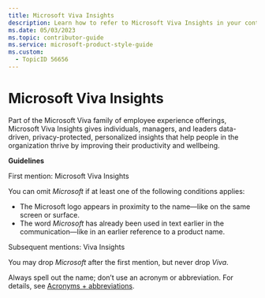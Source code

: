 ```yaml
---
title: Microsoft Viva Insights
description: Learn how to refer to Microsoft Viva Insights in your content.
ms.date: 05/03/2023
ms.topic: contributor-guide
ms.service: microsoft-product-style-guide
ms.custom:
  - TopicID 56656
---
```



# Microsoft Viva Insights

Part of the Microsoft Viva family of employee experience offerings, Microsoft Viva Insights gives individuals, managers, and leaders data-driven, privacy-protected, personalized insights that help people in the organization thrive by improving their productivity and wellbeing.

**Guidelines**

First mention: Microsoft Viva Insights

You can omit *Microsoft* if at least one of the following conditions applies:  

- The Microsoft logo appears in proximity to the name—like on the same screen or surface.  
- The word *Microsoft* has already been used in text earlier in the communication—like in an earlier reference to a product name.  

Subsequent mentions: Viva Insights

You may drop *Microsoft* after the first mention, but never drop *Viva*.

Always spell out the name; don’t use an acronym or abbreviation. For details, see [Acronyms + abbreviations](~\abbreviations-and-acronyms.md).  

